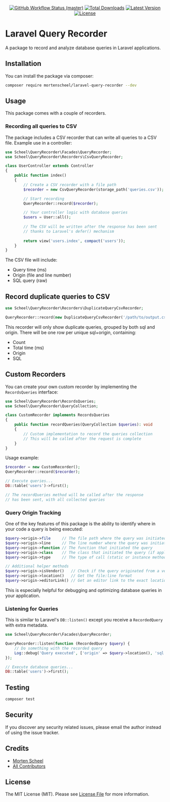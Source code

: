 <p align="center">
    <p align="center">
        <a href="https://github.com/mortenscheel/laravel-query-recorder/actions"><img alt="GitHub Workflow Status (master)" src="https://github.com/mortenscheel/laravel-query-recorder/actions/workflows/tests.yml/badge.svg"></a>
        <a href="https://packagist.org/packages/mortenscheel/laravel-query-recorder"><img alt="Total Downloads" src="https://img.shields.io/packagist/dt/mortenscheel/laravel-query-recorder"></a>
        <a href="https://packagist.org/packages/mortenscheel/laravel-query-recorder"><img alt="Latest Version" src="https://img.shields.io/packagist/v/mortenscheel/laravel-query-recorder"></a>
        <a href="https://packagist.org/packages/mortenscheel/laravel-query-recorder"><img alt="License" src="https://img.shields.io/packagist/l/mortenscheel/laravel-query-recorder"></a>
    </p>
</p>

# Laravel Query Recorder

A package to record and analyze database queries in Laravel applications.

## Installation

You can install the package via composer:

```bash
composer require mortenscheel/laravel-query-recorder --dev
```

## Usage

This package comes with a couple of recorders.

### Recording all queries to CSV

The package includes a CSV recorder that can write all queries to a CSV file. Example use in a controller:

```php
use Scheel\QueryRecorder\Facades\QueryRecorder;
use Scheel\QueryRecorder\Recorders\CsvQueryRecorder;

class UserController extends Controller
{
    public function index()
    {
        // Create a CSV recorder with a file path
        $recorder = new CsvQueryRecorder(storage_path('queries.csv'));

        // Start recording
        QueryRecorder::record($recorder);

        // Your controller logic with database queries
        $users = User::all();
        
        // The CSV will be written after the response has been sent
        // thanks to Laravel's defer() mechanism
        
        return view('users.index', compact('users'));
    }
}
```

The CSV file will include:
- Query time (ms)
- Origin (file and line number)
- SQL query (raw)

## Record duplicate queries to CSV
```php
use Scheel\QueryRecorder\Recorders\DuplicateQueryCsvRecorder;

QueryRecorder::record(new DuplicateQueryCsvRecorder('/path/to/output.csv'));
```
This recorder will only show duplicate queries, grouped by both sql and origin.
There will be one row per unique sql+origin, containing:

- Count
- Total time (ms)
- Origin
- SQL

## Custom Recorders

You can create your own custom recorder by implementing the `RecordsQueries` interface:

```php
use Scheel\QueryRecorder\RecordsQueries;
use Scheel\QueryRecorder\QueryCollection;

class CustomRecorder implements RecordsQueries
{
    public function recordQueries(QueryCollection $queries): void
    {
        // Custom implementation to record the queries collection
        // This will be called after the request is complete
    }
}
```

Usage example:

```php
$recorder = new CustomRecorder();
QueryRecorder::record($recorder);

// Execute queries...
DB::table('users')->first();

// The recordQueries method will be called after the response
// has been sent, with all collected queries
```
### Query Origin Tracking

One of the key features of this package is the ability to identify where in your code a query is being executed:

```php
$query->origin->file     // The file path where the query was initiated
$query->origin->line     // The line number where the query was initiated
$query->origin->function // The function that initiated the query
$query->origin->class    // The class that initiated the query (if applicable)
$query->origin->type     // The type of call (static or instance method)

// Additional helper methods
$query->origin->isVendor()   // Check if the query originated from a vendor package
$query->origin->location()   // Get the file:line format
$query->origin->editorLink() // Get an editor link to the exact location
```

This is especially helpful for debugging and optimizing database queries in your application.

### Listening for Queries

This is similar to Laravel's `DB::listen()` except you receive a `RecordedQuery` with extra metadata.

```php
use Scheel\QueryRecorder\Facades\QueryRecorder;

QueryRecorder::listen(function (RecordedQuery $query) {
    // Do something with the recorded query
    Log::debug('Query executed', ['origin' => $query->location(), 'sql' => $query->sql]);
});

// Execute database queries...
DB::table('users')->first();
```

## Testing

```bash
composer test
```

## Security

If you discover any security related issues, please email the author instead of using the issue tracker.

## Credits

- [Morten Scheel](https://github.com/mortenscheel)
- [All Contributors](../../contributors)

## License

The MIT License (MIT). Please see [License File](LICENSE.md) for more information.
